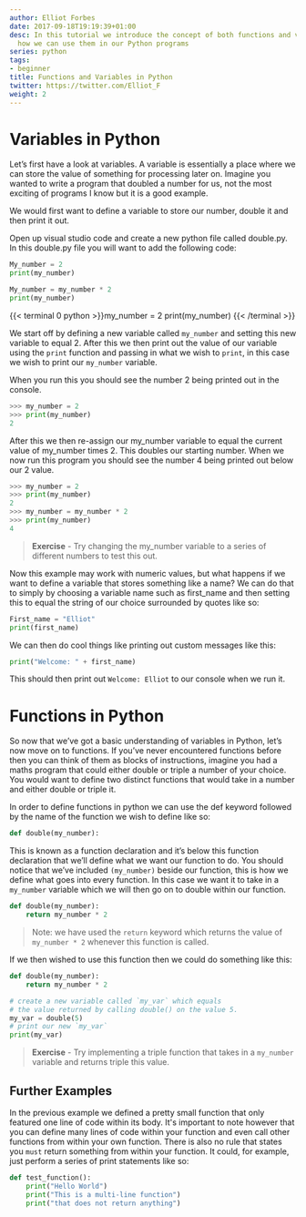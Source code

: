 ```yaml
---
author: Elliot Forbes
date: 2017-09-18T19:19:39+01:00
desc: In this tutorial we introduce the concept of both functions and variables and
  how we can use them in our Python programs
series: python
tags:
- beginner
title: Functions and Variables in Python
twitter: https://twitter.com/Elliot_F
weight: 2
---
```


# Variables in Python

Let’s first have a look at variables. A variable is essentially a place where we can store the value of something for processing later on. Imagine you wanted to write a program that doubled a number for us, not the most exciting of programs I know but it is a good example. 

We would first want to define a variable to store our number, double it and then print it out.

Open up visual studio code and create a new python file called double.py. In this double.py file you will want to add the following code:

```py
My_number = 2
print(my_number)

My_number = my_number * 2
print(my_number)
```

{{< terminal 0 python >}}my_number = 2
print(my_number)
{{< /terminal >}}


We start off by defining a new variable called `my_number` and setting this new variable to equal 2. After this we then print out the value of our variable using the `print` function and passing in what we wish to `print`, in this case we wish to print our `my_number` variable. 

When you run this you should see the number 2 being printed out in the console.

```py
>>> my_number = 2
>>> print(my_number)
2
```


After this we then re-assign our my_number variable to equal the current value of my_number times 2. This doubles our starting number. When we now run this program you should see the number 4 being printed out below our 2 value. 

```py
>>> my_number = 2
>>> print(my_number)
2
>>> my_number = my_number * 2
>>> print(my_number)
4
```

> **Exercise** - Try changing the my_number variable to a series of different numbers to test this out. 

Now this example may work with numeric values, but what happens if we want to define a variable that stores something like a name? We can do that to simply by choosing a variable name such as first_name and then setting this to equal the string of our choice surrounded by quotes like so:

```py
First_name = "Elliot"
print(first_name)
```

We can then do cool things like printing out custom messages like this:

```py
print("Welcome: " + first_name) 
```

This should then print out `Welcome: Elliot` to our console when we run it. 

# Functions in Python

So now that we’ve got a basic understanding of variables in Python, let’s now move on to functions. If you’ve never encountered functions before then you can think of them as blocks of instructions, imagine you had a maths program that could either double or triple a number of your choice. You would want to define two distinct functions that would take in a number and either double or triple it. 

In order to define functions in python we can use the def keyword followed by the name of the function we wish to define like so:

```py
def double(my_number):
```

This is known as a function declaration and it’s below this function declaration that we’ll define what we want our function to do. You should notice that we’ve included `(my_number)` beside our function, this is how we define what goes into every function. In this case we want it to take in a `my_number` variable which we will then go on to double within our function.

```py
def double(my_number):
    return my_number * 2
```

> Note: we have used the `return` keyword which returns the value of `my_number * 2` whenever this function is called.

If we then wished to use this function then we could do something like this:

```py
def double(my_number):
    return my_number * 2

# create a new variable called `my_var` which equals
# the value returned by calling double() on the value 5.
my_var = double(5)
# print our new `my_var`
print(my_var)
```

> **Exercise** - Try implementing a triple function that takes in a `my_number` variable and returns triple this value.

## Further Examples

In the previous example we defined a pretty small function that only featured one line of code within its body. It's important to note however that you can define many lines of code within your function and even call other functions from within your own function. There is also no rule that states you `must` return something from within your function. It could, for example, just perform a series of print statements like so:

```py
def test_function():
    print("Hello World")
    print("This is a multi-line function")
    print("that does not return anything")
```
